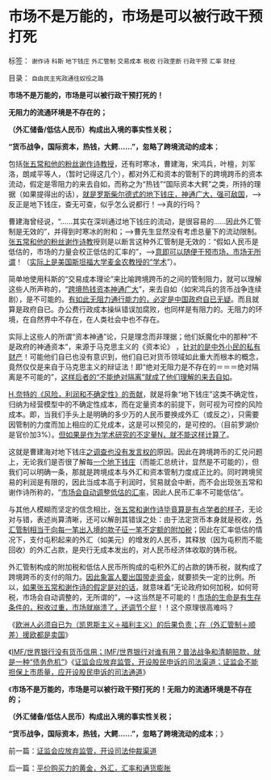 # 市场不是万能的，市场是可以被行政干预打死

标签： `谢作诗` `科斯` `地下钱庄` `外汇管制` `交易成本` `税收` `行政垄断` `行政干预` `汇率` `财经` 

目录： `自由民主宪政通往奴役之路`

**市场不是万能的，市场是可以被行政干预打死的！**

**无阻力的流通环境是不存在的；**

**（外汇储备/低估人民币）构成出入境的事实性关税；**

**“货币战争，国际资本，热钱，大鳄……”，忽略了跨境流动的成本**；

包括[张五常和他的粉丝谢作诗教授](http://blog.sina.com.cn/u/5563a64d0102dr0p)，还有时寒冰，曹建海，宋鸿兵，叶檀，刘军洛，朗咸平等人，（暂时记得这几个），都对外汇和资本的管制下的跨境跨币的资本流动，假定是零阻力的来去自如，而称之为“热钱”“国际资本大鳄”之类，所持的理据（如果提得出的话），[就是罗斯柴尔德式的地下钱庄，神通广大，强可敌国](../../../2011/8/29/罗斯柴尔德家族的真实身份和跨国业务.md)，——>反正是地下钱庄，查无可查，似乎怎么说都行！——>真的行吗？

曹建海曾经说，“……其实在深圳通过地下钱庄的流动，是很容易的……因此外汇管制是无效的”，并得到时寒冰的附和；——>曹先生显然没有考虑总量下的流动限制。[张五常和他的粉丝谢作诗教](http://blog.sina.com.cn/u/5563a64d0100e0pm)授则是以断言这种外汇管制是无效的：“假如人民币是低估的，市场的力量会校正低估的汇率的”，——>[意即可以随便干预市场，市场无所谓](../../../2011/6/29/忠告五毛型股民不要拉皮条.md)！（[实际上是美国斯坦福大学麦金农教授的“学术](../../../2007/12/6/施建淮：人民币一次性升值真的不可以是一种选择吗.md)”）。

简单地使用科斯的“交易成本理论”来比喻跨境跨币的之间的管制阻力，就可以理解这些人所声称的，“[跨境热钱资本神通广大](../../../2009/6/11/疑险从无！恐惧可以杀人.md)”，来去自如（如宋鸿兵的货币战争连续剧），是不可能的。[有如此无阻力通行能力的，必定是中国政府自已无疑](../../../2011/10/30/“国家垄断资本主义”的大脑急转弯.md)。而且就算是政府自已。办公费行政成本操纵错误加腐败，也同样是有阻力的。无阻力的环境，在自然界中不存在，在人类社会中也不存在。

实际上这些人的所谓“资本神通”论，只是理念而非理据；他们妖魔化中的那种“不是政府的神通资本”，来源于马克思主义的《资本论》
，[针对的是中外小民的私有财产](../../../2011/11/28/祝愿富裕的同胞移民，一路顺风！.md)！可能他们自已也没有意识到，他们自已对货币领域如此重大而根本的概念，竟然仅仅是来自于马克思主义的辩证法！即“绝对无阻力是不存在的＝＝＝绝对隔离是不可能的”，[这样后者的“不能绝对隔离”就成了他们理解的来去自如](../../../2011/11/24/富豪移民不能带走中国的资本.md)。

[H.奈特的《风险，利润和不确定性》的贡献](../../../2009/4/3/流动性定律，风险利润和不确定性.md)，就是将象“地下钱庄”这类不确定性，归纳为经营模型中的不确定性成本，而在定量资本的前提下，则可视为可控的风险成本。即，当我们手头上是明确的多少万的人民币要换成外汇（或反之），只需要因管制的力度而加上相应的汇兑成本，这是可以预见的，是可控的。（目前罗湖价是官价加3%）。[但如果是作为学术研究的不定量N，就不能这样计算了](../../../2010/6/24/中国哲学家泛滥成灾的原因.md)。

这就是曹建海对地下钱庄[之调查也没有发言权的](../../../2009/4/4/期望，预期和选择性体验；有调查也没有发言权.md)原因。因此在跨境跨币的汇兑问题上，无论我们是否很了解每[一个地下钱庄](../../../2011/1/5/地下钱庄的港币头寸吃紧了吗？.md)（而能汇总统计，显然是不可能的），但我们可以明确一条，那就是跨境成本与外汇和资本管制力度成正比的。同时跨境贸易的利润是有限的，因此当成本高于利润时，贸易就会中断，而不会出现张五常和谢作诗所称的，“[市场会自动调整低估的汇率](../../../2009/2/5/市场经济的自由交换原则不容争辩.md)，因此人民币汇率不可能低估”。

与其他人模糊而坚定的信念相比，[张五常和谢作诗毕竟算是有点学者的样子](../../../2011/10/14/人民币低估的经济学本质，看仇美的都是什么人？.md)，无论对与错，表述尚算清晰，还可以解剖其错误之处：由于法定货币本身就是税收，[外汇管制相当于向每一笔出入境的款子征一笔不定额的附加税](../../../2011/8/12/只有人民币升值才符合中国利益！.md)；因此在汇率低估的情况下，支付屯积起来的外汇（如美元）的增发的人民币，其释放（因为屯积而不能回收）的外汇占款，是央行无成本发出的，对人民币经济体收取的铸币税。

外汇管制构成的附加税和低估人民币所购成的屯积外汇的占款的铸币税，就构成了跨境跨币的支付的阻力。[因此象富人要出国带走资金](../../../2011/11/28/祝愿富裕的同胞移民，一路顺风！.md)，就要损失一定的比例。所以，[如果张五常和谢作诗的假定是对的话](http://blog.sina.com.cn/u/5563a64d0100jand)，就意味着“无论政府如何加税，如何苛税，市场会自动调整的，无所谓的”，——>这当然是不可能的！[市场的生命是有生存条件的，税收过重，市场就崩溃了，还调节个屁](../../../2011/3/28/市场崩溃通向奴役之路的正反馈.md)！！这个原理很高难吗？

《[欧洲人必须自已为（凯恩斯主义＋福利主义）的后果负责；在（外汇管制＋顺差）援欧都是卖国](../../../2011/11/29/（外汇管制＋顺差）下援欧都是卖国.md)》

《[IMF/世界银行没有货币信用；IMF/世界银行对谁有用？普法战争和清朝赔款，就是一种“债务危机”](../../../2011/11/29/征服高卢，普法战争，清朝赔款和欧洲的债务危机.md)》《[证监会应放弃监管，开设股民申诉的司法渠道；证监会不能担保上市质量，应开设股民申诉的司法通道](../../../2011/11/29/证监会应放弃监管，开设司法仲裁渠道.md)》

《**市场不是万能的，市场是可以被行政干预打死的！无阻力的流通环境是不存在的；**

**（外汇储备/低估人民币）构成出入境的事实性关税；**

**“货币战争，国际资本，热钱，大鳄……”，忽略了跨境流动的成本**；》

前一篇：[证监会应放弃监管，开设司法仲裁渠道](../../../2011/11/29/证监会应放弃监管，开设司法仲裁渠道.md)

后一篇：[平价购买力的黄金，外汇，汇率和通货膨胀](../../../2011/11/30/平价购买力的黄金，外汇，汇率和通货膨胀.md)